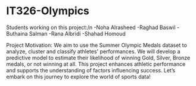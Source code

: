 # IT326-Olympics
Students working on this project:/n
-Noha Alrasheed
-Raghad Baswil
-Buthaina Salman
-Rana Albridi
-Shahad Homoud

Project Motivation: 
We aim to use the Summer Olympic Medals dataset to analyze, cluster and classify athletes' performances. We will develop a predictive model to estimate their likelihood of winning Gold, Silver, Bronze medals, or not winning at all. This project enhances athletic performance and supports the understanding of factors influencing success. Let’s embark on this journey to explore the world of sports data!

